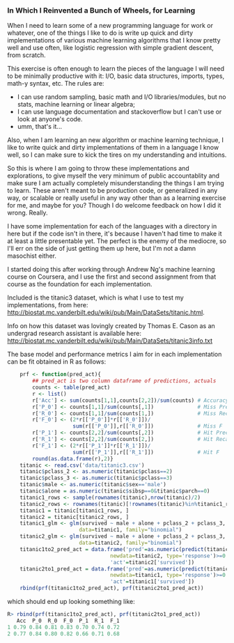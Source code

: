 ### In Which I Reinvented a Bunch of Wheels, for Learning

When I need to learn some of a new programming language for work or whatever, 
one of the things I like to do is write up quick and dirty implementations of 
various machine learning algorithms that I know pretty well and use often,
like logistic regression with simple gradient descent, from scratch.

This exercise is often enough to learn the pieces of the language I will 
need to be minimally productive with it: 
I/O, basic data structures, imports, types, math-y syntax, etc.
The rules are:

- I can use random sampling, basic math and I/O libraries/modules, 
  but no stats, machine learning or linear algebra;
- I can use language documentation and stackoverflow but I can't use
  or look at anyone's code.
- umm, that's it...

Also, when I am learning an new algorithm or machine learning technique, I 
like to write quick and dirty implementations of them in a language I know well,
so I can make sure to kick the tires on my understanding and intuitions.

So this is where I am going to throw these implementations and explorations,
to give myself the very minimum of public accountablity and make sure
I am actually completely misunderstanding the things I am trying to learn.
These aren't meant to be production code, or generalized in any way, or 
scalable or really useful in any way other than as a learning exercise for me, 
and maybe for you?
Though I do welcome feedback on how I did it wrong. Really.

I have some implementation for each of the languages with a directory in here
but if the code isn't in there, it's because I haven't had time to make it 
at least a little presentable yet. The perfect is the enemy of the mediocre,
so I'll err on the side of just getting them up here, but I'm not a damn
masochist either.

I started doing this after working through Andrew Ng's machine learning 
course on Coursera, and I use the first and second assignment from that 
course as the foundation for each implementation.

Included is the titanic3 dataset, which is what I use to test my 
implementations, from here: 
http://biostat.mc.vanderbilt.edu/wiki/pub/Main/DataSets/titanic.html.

Info on how this dataset was lovingly created by Thomas E. Cason 
as an undergrad research assistant is available here:
http://biostat.mc.vanderbilt.edu/wiki/pub/Main/DataSets/titanic3info.txt

The base model and performance metrics I aim for in each implementation 
can be fit obtained in R as follows:

```R
    prf <- function(pred_act){
        ## pred_act is two column dataframe of predictions, actuals
        counts <- table(pred_act)
        r <- list()
        r['Acc'] <- sum(counts[1,1],counts[2,2])/sum(counts) # Accuracy
        r['P_0'] <- counts[1,1]/sum(counts[,1])              # Miss Precision
        r['R_0'] <- counts[1,1]/sum(counts[1,])              # Miss Recall
        r['F_0'] <- (2*r[['P_0']]*r[['R_0']])/
                     sum(r[['P_0']],r[['R_0']])              # Miss F
        r['P_1'] <- counts[2,2]/sum(counts[,2])              # Hit Precision
        r['R_1'] <- counts[2,2]/sum(counts[2,])              # Hit Recall
        r['F_1'] <- (2*r[['P_1']]*r[['R_1']])/
                     sum(r[['P_1']],r[['R_1']])              # Hit F
        round(as.data.frame(r),2)}
    titanic <- read.csv('data/titanic3.csv')
    titanic$pclass_2 <- as.numeric(titanic$pclass==2)
    titanic$pclass_3 <- as.numeric(titanic$pclass==3)
    titanic$male <- as.numeric(titanic$sex=='male')
    titanic$alone = as.numeric(titanic$sibsp==0&titanic$parch==0)
    titanic1_rows <- sample(rownames(titanic),nrow(titanic)/2)
    titanic2_rows <- rownames(titanic)[!rownames(titanic)%in%titanic1_rows]
    titanic1 = titanic[titanic1_rows, ]
    titanic2 = titanic[titanic2_rows, ]
    titanic1_glm <- glm(survived ~ male + alone + pclass_2 + pclass_3,
                       data=titanic1, family="binomial")
    titanic2_glm <- glm(survived ~ male + alone + pclass_2 + pclass_3,
                       data=titanic2, family="binomial")
    titanic1to2_pred_act = data.frame('pred'=as.numeric(predict(titanic1_glm,
                                 newdata=titanic2, type='response')>=0.5),
                                 'act'=titanic2['survived'])
    titanic2to1_pred_act = data.frame('pred'=as.numeric(predict(titanic2_glm,
                                 newdata=titanic1, type='response')>=0.5),
                                 'act'=titanic1['survived'])
    rbind(prf(titanic1to2_pred_act), prf(titanic2to1_pred_act))
```

which should end up looking something like:
```R
R> rbind(prf(titanic1to2_pred_act), prf(titanic2to1_pred_act))
   Acc  P_0  R_0  F_0  P_1  R_1  F_1
1 0.79 0.84 0.81 0.83 0.70 0.74 0.72
2 0.77 0.84 0.80 0.82 0.66 0.71 0.68
```

